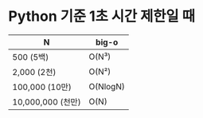 # Python 기준  1초 시간 제한일 때
| N               | 	big-o    |
|-----------------|-----------|
| 500 (5백)        | 	O(N³)    |
| 2,000 (2천)      | 	O(N²)    |
| 100,000 (10만)   | 	O(NlogN) |
| 10,000,000 (천만) | 	O(N)     |